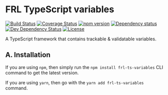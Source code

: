 # FRL TypeScript variables

[![Build Status](https://travis-ci.com/CalionVarduk/ts-variables.png?branch=master)](https://travis-ci.com/CalionVarduk/ts-variables)
[![Coverage Status](https://coveralls.io/repos/github/CalionVarduk/ts-variables/badge.svg)](https://coveralls.io/github/CalionVarduk/ts-variables)
[![npm version](https://badge.fury.io/js/frl-ts-variables.svg)](https://www.npmjs.com/package/frl-ts-variables)
[![Dependency status](https://david-dm.org/CalionVarduk/ts-variables/status.svg)](https://david-dm.org/CalionVarduk/ts-variables)
[![Dev Dependency Status](https://david-dm.org/CalionVarduk/ts-variables/dev-status.svg)](https://david-dm.org/CalionVarduk/ts-variables?type=dev)
[![License](https://img.shields.io/github/license/mashape/apistatus.svg)](https://github.com/CalionVarduk/ts-variables/blob/master/LICENSE)

A TypeScript framework that contains trackable & validatable variables.

## A. Installation

If you are using `npm`, then simply run the `npm install frl-ts-variables` CLI command to get the latest version.

If you are using `yarn`, then go with the `yarn add frl-ts-variables` command.
